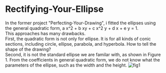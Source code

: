 # Rectifying-Your-Ellipse
In the  former project "Perfecting-Your-Drawing", i fitted the ellipses using the general quadratic form, a x^2  + b xy + c x^2 y + d x + e y  =  1.  
This approaches has many drawbacks.  
First, the quadratic form is not only for ellipse. It is for all kinds of conic sections, including circle, ellipse, parabola, and hyperbola. How to tell the shape of the drawing?   
Second, it is not the standard ellipse we are familar with, as shown in Figure 1. From the coefficients in general quadratic form, we do not know what the parameters of the ellipse, such as the width and the height.
![fig1](https://user-images.githubusercontent.com/86723888/153245803-e36aa976-436e-48ef-80dd-c977fc2742ba.png)
